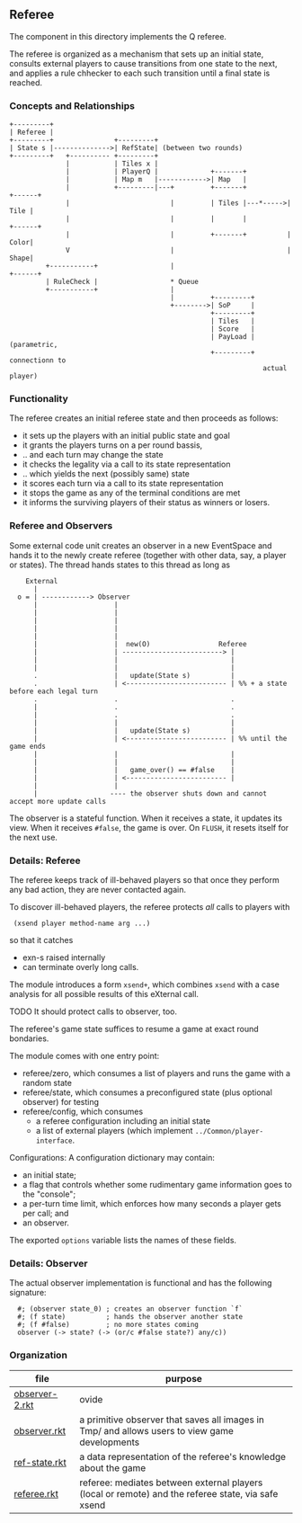## Referee 

The component in this directory implements the Q referee. 

The referee is organized as a mechanism that sets up an initial state,
consults external players to cause transitions from one state
to the next, and applies a rule chhecker to each such transition
until a final state is reached. 

### Concepts and Relationships

```
+---------+
| Referee |
+---------+               +---------+
| State s |-------------->| RefState| (between two rounds)
+---------+   +---------- +---------+
              |           | Tiles x |
              |           | PlayerQ |             +-------+
              |           | Map m   |------------>| Map   |
              |           +---------|---+         +-------+          +------+
              |                         |         | Tiles |---*----->| Tile |
              |                         |         |       |          +------+
              |                         |         +-------+          | Color|
              V                         |                            | Shape|
         +-----------+                  |                            +------+
         | RuleCheck |                  * Queue 
         +-----------+                  |
                                        |         +---------+
                                        +-------->| SoP     |
                                                  +---------+
                                                  | Tiles   |
                                                  | Score   |
                                                  | PayLoad | (parametric, 
                                                  +---------+  connectionn to 
                                                               actual player)                                        
```

### Functionality 

The referee creates an initial referee state and then proceeds as follows: 

- it sets up the players with an initial public state and goal 
- it grants the players turns on a per round bassis,
- .. and each turn may change the state 
- it checks the legality via a call to its state representation 
- .. which yields the next (possibly same) state
- it scores each turn via a call to its state representation 
- it stops the game as any of the terminal conditions are met
- it informs the surviving players of their status as winners or losers.

### Referee and Observers

Some external code unit creates an observer in a new EventSpace and
hands it to the newly create referee (together with other data, say, a
player or states). The thread hands states to this thread as long as 

```
    External 
      |
  o = | ------------> Observer 
      |                   |
      |                   |              
      |                   | 
      |                   | 
      |                   | 
      |                   |  new(O)                 Referee  
      |                   | -------------------------> |
      |                   |                            | 
      |                   |                            |
      .                   |   update(State s)          | 
      .                   | <------------------------- | %% + a state before each legal turn
      .                   .                            .
      |                   .                            .
      |                   .                            .                               
      |                   |                            |
      |                   |   update(State s)          |
      |                   | <------------------------- | %% until the game ends 
      |                   |                            |    
      |                   |                            |
      |                   |   game_over() == #false    |
      |                   | <------------------------- |
      |                   |
      |                  ---- the observer shuts down and cannot accept more update calls 
```

The observer is a stateful function. When it receives a state, it
updates its view. When it receives `#false`, the game is over. On
`FLUSH`, it resets itself for the next use.

### Details: Referee 

The referee keeps track of ill-behaved players so that once they
perform any bad action, they are never contacted again.

To discover ill-behaved players, the referee protects _all_ calls to players with

```
 (xsend player method-name arg ...)
```     
so that it catches

- exn-s raised internally
- can terminate overly long calls.

The module introduces a form `xsend+`, which combines `xsend` with a
case analysis for all possible results of this eXternal call. 

TODO It should protect calls to observer, too. 

The referee's game state suffices to resume a game at exact round bondaries.

The module comes with one entry point:

- referee/zero, which consumes a list of players and runs the game with a random state
- referee/state, which consumes a preconfigured state (plus optional observer) for testing
- referee/config, which consumes
  - a referee configuration including an initial state
  - a list of external players (which implement `../Common/player-interface`. 

Configurations: A configuration dictionary may contain: 

- an initial state;
- a flag that controls whether some rudimentary game information goes to the "console";
- a per-turn time limit, which enforces how many seconds a player gets per call; and
- an observer.

The exported `options` variable lists the names of these fields. 

### Details: Observer

The actual observer implementation is functional and has the following
signature:

```
  #; (observer state_0) ; creates an observer function `f`
  #; (f state)          ; hands the observer another state
  #; (f #false)         ; no more states coming 
  observer (-> state? (-> (or/c #false state?) any/c))
```

### Organization 

| file | purpose |
|--------------------- | ------- |
| [observer-2.rkt](observer-2.rkt) | ovide | 
| [observer.rkt](observer.rkt) | a primitive observer that saves all images in Tmp/ and allows users to view game developments | 
| [ref-state.rkt](ref-state.rkt) | a data representation of the referee's knowledge about the game | 
| [referee.rkt](referee.rkt) | referee: mediates between external players (local or remote) and the referee state, via safe xsend | 

